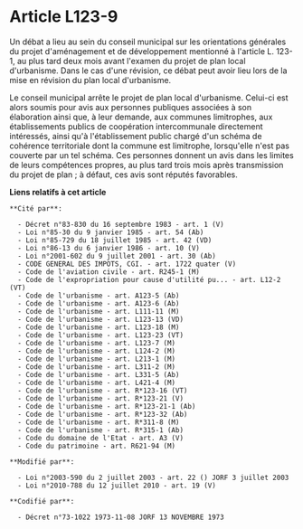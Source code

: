 # Article L123-9

Un débat a lieu au sein du conseil municipal sur les orientations générales du projet d'aménagement et de développement
mentionné à l'article L. 123-1, au plus tard deux mois avant l'examen du projet de plan local d'urbanisme. Dans le cas d'une
révision, ce débat peut avoir lieu lors de la mise en révision du plan local d'urbanisme.

Le conseil municipal arrête le projet de plan local d'urbanisme. Celui-ci est alors soumis pour avis aux personnes publiques
associées à son élaboration ainsi que, à leur demande, aux communes limitrophes, aux établissements publics de coopération
intercommunale directement intéressés, ainsi qu'à l'établissement public chargé d'un schéma de cohérence territoriale dont la
commune est limitrophe, lorsqu'elle n'est pas couverte par un tel schéma. Ces personnes donnent un avis dans les limites de
leurs compétences propres, au plus tard trois mois après transmission du projet de plan ; à défaut, ces avis sont réputés
favorables.

**Liens relatifs à cet article**

	**Cité par**:

	  - Décret n°83-830 du 16 septembre 1983 - art. 1 (V)
	  - Loi n°85-30 du 9 janvier 1985 - art. 54 (Ab)
	  - Loi n°85-729 du 18 juillet 1985 - art. 42 (VD)
	  - Loi n°86-13 du 6 janvier 1986 - art. 10 (V)
	  - Loi n°2001-602 du 9 juillet 2001 - art. 30 (Ab)
	  - CODE GENERAL DES IMPOTS, CGI. - art. 1722 quater (V)
	  - Code de l'aviation civile - art. R245-1 (M)
	  - Code de l'expropriation pour cause d'utilité pu... - art. L12-2 (VT)
	  - Code de l'urbanisme - art. A123-5 (Ab)
	  - Code de l'urbanisme - art. A123-6 (Ab)
	  - Code de l'urbanisme - art. L111-11 (M)
	  - Code de l'urbanisme - art. L123-13 (VD)
	  - Code de l'urbanisme - art. L123-18 (M)
	  - Code de l'urbanisme - art. L123-23 (VT)
	  - Code de l'urbanisme - art. L123-7 (M)
	  - Code de l'urbanisme - art. L124-2 (M)
	  - Code de l'urbanisme - art. L213-1 (M)
	  - Code de l'urbanisme - art. L311-2 (M)
	  - Code de l'urbanisme - art. L331-5 (Ab)
	  - Code de l'urbanisme - art. L421-4 (M)
	  - Code de l'urbanisme - art. R*123-16 (VT)
	  - Code de l'urbanisme - art. R*123-21 (V)
	  - Code de l'urbanisme - art. R*123-21-1 (Ab)
	  - Code de l'urbanisme - art. R*123-32 (Ab)
	  - Code de l'urbanisme - art. R*311-8 (M)
	  - Code de l'urbanisme - art. R*315-1 (Ab)
	  - Code du domaine de l'Etat - art. A3 (V)
	  - Code du patrimoine - art. R621-94 (M)

	**Modifié par**:

	  - Loi n°2003-590 du 2 juillet 2003 - art. 22 () JORF 3 juillet 2003
	  - Loi n°2010-788 du 12 juillet 2010 - art. 19 (V)

	**Codifié par**:

	  - Décret n°73-1022 1973-11-08 JORF 13 NOVEMBRE 1973
